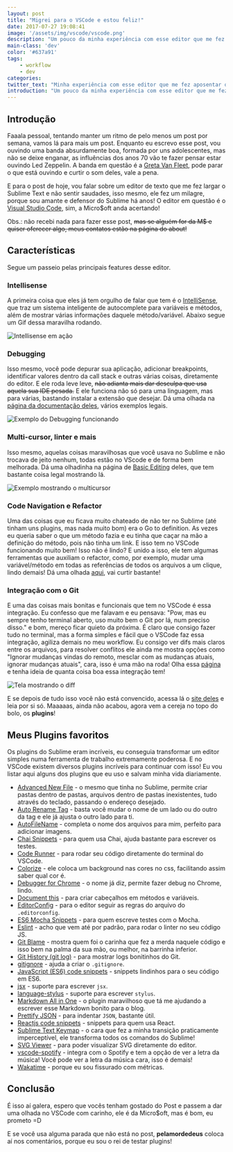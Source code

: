 ```yaml
---
layout: post
title: "Migrei para o VSCode e estou feliz!"
date: 2017-07-27 19:08:41
image: '/assets/img/vscode/vscode.png'
description: "Um pouco da minha experiência com esse editor que me fez aposentar o Sublime e plugins que uso."
main-class: 'dev'
color: '#637a91'
tags:
    - workflow
    - dev
categories:
twitter_text: "Minha experiência com esse editor que me fez aposentar o Sublime!"
introduction: "Um pouco da minha experiência com esse editor que me fez aposentar o Sublime e plugins que uso."
---
```


## Introdução

Faaala pessoal, tentando manter um ritmo de pelo menos um post por semana, vamos lá para mais um post. Enquanto eu escrevo esse post, vou ouvindo uma banda absurdamente boa, formada por uns adolescentes, mas não se deixe enganar, as influências dos anos 70 vão te fazer pensar estar ouvindo Led Zeppelin. A banda em questão é a [Greta Van Fleet](https://open.spotify.com/artist/4NpFxQe2UvRCAjto3JqlSl), pode parar o que está ouvindo e curtir o som deles, vale a pena.

E para o post de hoje, vou falar sobre um editor de texto que me fez largar o Sublime Text e não sentir saudades, isso mesmo, ele fez um milagre, porque sou amante e defensor do Sublime há anos! O editor em questão é o [Visual Studio Code](https://code.visualstudio.com/), sim, a Micro$oft anda acertando!

Obs.: não recebi nada para fazer esse post, <s>mas se alguém for da M$ e quiser oferecer algo, meus contatos estão na página do about!</s>

## Características

Segue um passeio pelas principais features desse editor.

### Intellisense
A primeira coisa que eles já tem orgulho de falar que tem é o [IntelliSense](https://code.visualstudio.com/docs/editor/intellisense), que traz um sistema inteligente de autocomplete para variáveis e métodos, além de mostrar várias informações daquele método/variável. Abaixo segue um Gif dessa maravilha rodando.

![Intellisense em ação](https://code.visualstudio.com/images/intellisense_intellisense.gif)

### Debugging

Isso mesmo, você pode depurar sua aplicação, adicionar breakpoints, identificar valores dentro da call stack e outras várias coisas, diretamente do editor. E ele roda leve leve, <s>não adianta mais dar desculpa que usa aquela sua IDE pesada.</s> E ele funciona não só para uma linguagem, mas para várias, bastando instalar a extensão que desejar. Dá uma olhada na [página da documentação deles](https://code.visualstudio.com/docs/editor/debugging), vários exemplos legais.

![Exemplo do Debugging funcionando](https://code.visualstudio.com/images/debugging_debugging_hero.png)

### Multi-cursor, linter e mais

Isso mesmo, aquelas coisas maravilhosas que você usava no Sublime e não trocava de jeito nenhum, todas estão no VScode e de forma bem melhorada. Dá uma olhadinha na página de [Basic Editing](https://code.visualstudio.com/docs/editor/codebasics) deles, que tem bastante coisa legal mostrando lá.

![Exemplo mostrando o multicursor](https://code.visualstudio.com/docs_carousel/multi-cursor-edit.png)

### Code Navigation e Refactor

Uma das coisas que eu ficava muito chateado de não ter no Sublime (até tinham uns plugins, mas nada muito bom) era o Go to definition. As vezes eu queria saber o que um método fazia e eu tinha que caçar na mão a definição do método, pois não tinha um link. E isso tem no VSCode funcionando muito bem! Isso não é lindo? E unido a isso, ele tem algumas ferramentas que auxiliam o refactor, como, por exemplo, mudar uma variável/método em todas as referências de todos os arquivos a um clique, lindo demais! Dá uma olhada [aqui](https://code.visualstudio.com/docs/editor/editingevolved), vai curtir bastante!

### Integração com o Git

E uma das coisas mais bonitas e funcionais que tem no VSCode é essa integração. Eu confesso que me falavam e eu pensava: "Pow, mas eu sempre tenho terminal aberto, uso muito bem o Git por lá, num preciso disso." e bom, mereço ficar quieto da próxima. É claro que consigo fazer tudo no terminal, mas a forma simples e fácil que o VSCode faz essa integração, agiliza demais no meu workflow. Eu consigo ver difs mais claros entre os arquivos, para resolver conflitos ele ainda me mostra opções como "Ignorar mudanças vindas do remoto, mesclar com as mudanças atuais, ignorar mudanças atuais", cara, isso é uma mão na roda! Olha essa [página](https://code.visualstudio.com/docs/editor/versioncontrol) e tenha ideia de quanta coisa boa essa integração tem!

![Tela mostrando o diff](https://code.visualstudio.com/images/versioncontrol_diff-review-pane.png)

E se depois de tudo isso você não está convencido, acessa lá o [site deles](https://code.visualstudio.com/docs) e leia por si só. Maaaaas, ainda não acabou, agora vem a cereja no topo do bolo, os **plugins**!

## Meus Plugins favoritos

Os plugins do Sublime eram incríveis, eu conseguia transformar um editor simples numa ferramenta de trabalho extremamente poderosa. E no VSCode existem diversos plugins incríveis para continuar com isso! Eu vou listar aqui alguns dos plugins que eu uso e salvam minha vida diariamente.

- [Advanced New File](https://marketplace.visualstudio.com/items?itemName=patbenatar.advanced-new-file) - o mesmo que tinha no Sublime, permite criar pastas dentro de pastas, arquivos dentro de pastas inexistentes, tudo através do teclado, passando o endereço desejado.
- [Auto Rename Tag](https://marketplace.visualstudio.com/items?itemName=formulahendry.auto-rename-tag) - basta você mudar o nome de um lado ou do outro da tag e ele já ajusta o outro lado para ti.
- [AutoFileName](https://marketplace.visualstudio.com/items?itemName=JerryHong.autofilename) - completa o nome dos arquivos para mim, perfeito para adicionar imagens.
- [Chai Snippets](https://marketplace.visualstudio.com/items?itemName=nwhatt.chai-snippets) - para quem usa Chai, ajuda bastante para escrever os testes.
- [Code Runner](https://marketplace.visualstudio.com/items?itemName=formulahendry.code-runner) - para rodar seu código diretamente do terminal do VSCode.
- [Colorize](https://marketplace.visualstudio.com/items?itemName=kamikillerto.vscode-colorize) - ele coloca um background nas cores no css, facilitando assim saber qual cor é.
- [Debugger for Chrome](https://marketplace.visualstudio.com/items?itemName=msjsdiag.debugger-for-chrome) - o nome já diz, permite fazer debug no Chrome, lindo.
- [Document this](https://marketplace.visualstudio.com/items?itemName=joelday.docthis) - para criar cabeçalhos em métodos e variáveis.
- [EditorConfig](https://marketplace.visualstudio.com/items?itemName=EditorConfig.EditorConfig) - para o editor seguir as regras do arquivo do `.editorconfig`.
- [ES6 Mocha Snippets](https://marketplace.visualstudio.com/items?itemName=spoonscen.es6-mocha-snippets) - para quem escreve testes com o Mocha.
- [Eslint](https://marketplace.visualstudio.com/items?itemName=dbaeumer.vscode-eslint) - acho que vem até por padrão, para rodar o linter no seu código JS.
- [Git Blame](https://marketplace.visualstudio.com/items?itemName=waderyan.gitblame) - mostra quem foi o carinha que fez a merda naquele código e isso bem na palma da sua mão, ou melhor, na barrinha inferior.
- [Git History (git log)](https://marketplace.visualstudio.com/items?itemName=donjayamanne.githistory) - para mostrar logs bonitinhos do Git.
- [gitignore](https://marketplace.visualstudio.com/items?itemName=codezombiech.gitignore) - ajuda a criar o `.gitignore`.
- [JavaScript (ES6) code snippets](https://marketplace.visualstudio.com/items?itemName=xabikos.JavaScriptSnippets) - snippets lindinhos para o seu código em ES6.
- [jsx](https://marketplace.visualstudio.com/items?itemName=TwentyChung.jsx) - suporte para escrever `jsx`.
- [language-stylus](https://marketplace.visualstudio.com/items?itemName=sysoev.language-stylus) - suporte para escrever `stylus`.
- [Markdown All in One](https://marketplace.visualstudio.com/items?itemName=yzhang.markdown-all-in-one) - o plugin maravilhoso que tá me ajudando a escrever esse Markdown bonito para o blog.
- [Prettify JSON](https://marketplace.visualstudio.com/items?itemName=mohsen1.prettify-json) - para indentar `JSON`, bastante útil.
- [Reactjs code snippets](https://marketplace.visualstudio.com/items?itemName=xabikos.ReactSnippets) - snippets para quem usa React.
- [Sublime Text Keymap](https://marketplace.visualstudio.com/items?itemName=ms-vscode.sublime-keybindings) - o cara que fez a minha transição praticamente imperceptível, ele transforma todos os comandos do Sublime!
- [SVG Viewer](https://marketplace.visualstudio.com/items?itemName=cssho.vscode-svgviewer) - para poder visualizar SVG diretamente do editor.
- [vscode-spotify](https://marketplace.visualstudio.com/items?itemName=shyykoserhiy.vscode-spotify) - integra com o Spotify e tem a opção de ver a letra da música! Você pode ver a letra da música cara, isso é demais!
- [Wakatime](https://marketplace.visualstudio.com/items?itemName=WakaTime.vscode-wakatime) - porque eu sou fissurado com métricas.

## Conclusão

É isso aí galera, espero que vocês tenham gostado do Post e passem a dar uma olhada no VSCode com carinho, ele é da Micro$oft, mas é bom, eu prometo =D

E se você usa alguma parada que não está no post, **pelamordedeus** coloca aí nos comentários, porque eu sou o rei de testar plugins!
